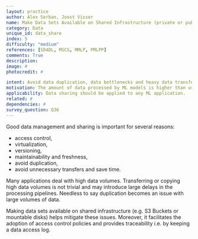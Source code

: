 ```yaml
---
layout: practice
author: Alex Serban, Joost Visser
name: Make Data Sets Available on Shared Infrastructure (private or public)
category: Data
unique_id: data_share
index: 5
difficulty: "medium"
references: [SD4DL, MSCS, MMLP, PMLPP]
comments: True
description:
image: #
photocredit: #

intent: Avoid data duplication, data bottlenecks and heavy data transfer. #
motivation: The amount of data processed by ML models is higher than usual software systems, raising concerns related to duplication, transfer, storage and traceability. Making the data sets available on shared infrastructure helps mitigate these issues. #
applicability: Data sharing should be applied to any ML application.
related: #
dependencies: #
survey_question: Q36
---
```


Good data management and sharing is important for several reasons:
- access control,
- virtualization,
- versioning,
- maintainability and freshness,
- avoid duplication,
- avoid unnecessary transfers and save time.

Many applications deal with high data volumes.
Transferring or copying high data volumes is not trivial and may introduce large delays in the processing pipelines.
Needless to say duplication becomes an issue with large volumes of data.

Making data sets available on shared infrastructure (e.g. S3 Buckets or mountable disks) helps mitigate these issues.
Moreover, it facilitates the adoption of access control policies and provides traceability i.e. by keeping a data access log.